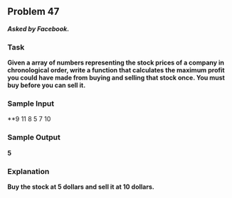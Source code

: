 ## Problem 47
***Asked by Facebook.***
### Task
**Given a array of numbers representing the stock prices of a company in chronological order, write a function that calculates the maximum profit you could have made from buying and selling that stock once. You must buy before you can sell it.**
### Sample Input
**9 11 8 5 7 10
### Sample Output
**5**
### Explanation
**Buy the stock at 5 dollars and sell it at 10 dollars.**
